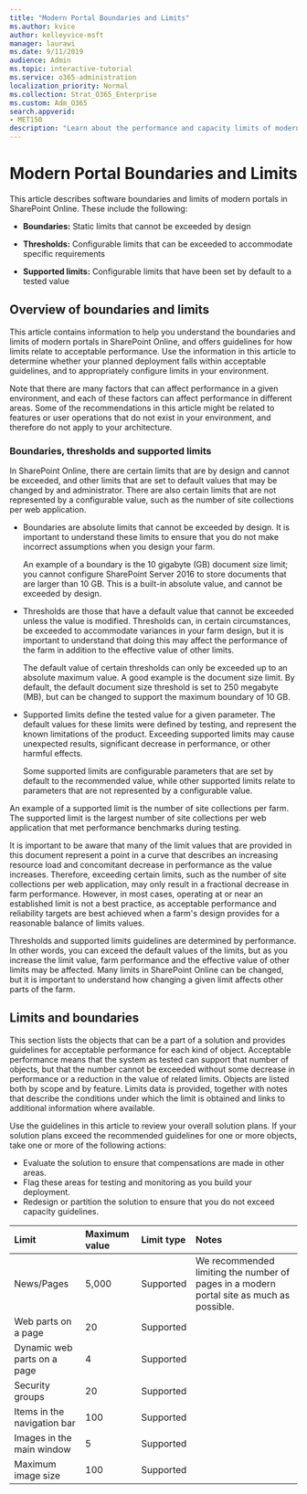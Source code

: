 ```yaml
---
title: "Modern Portal Boundaries and Limits"
ms.author: kvice
author: kelleyvice-msft
manager: laurawi
ms.date: 9/11/2019
audience: Admin
ms.topic: interactive-tutorial
ms.service: o365-administration
localization_priority: Normal
ms.collection: Strat_O365_Enterprise
ms.custom: Adm_O365
search.appverid: 
- MET150
description: "Learn about the performance and capacity limits of modern portals in SharePoint Online and how limits relate to acceptable performance."
---
```


# Modern Portal Boundaries and Limits

This article describes software boundaries and limits of modern portals in SharePoint Online. These include the following:
  
- **Boundaries:** Static limits that cannot be exceeded by design

- **Thresholds:** Configurable limits that can be exceeded to accommodate specific requirements

- **Supported limits:** Configurable limits that have been set by default to a tested value

## Overview of boundaries and limits
<a name="Overview"> </a>

This article contains information to help you understand the boundaries and limits of modern portals in SharePoint Online, and offers guidelines for how limits relate to acceptable performance. Use the information in this article to determine whether your planned deployment falls within acceptable guidelines, and to appropriately configure limits in your environment.
  
Note that there are many factors that can affect performance in a given environment, and each of these factors can affect performance in different areas. Some of the recommendations in this article might be related to features or user operations that do not exist in your environment, and therefore do not apply to your architecture.
  
### Boundaries, thresholds and supported limits
<a name="Boundaries"> </a>

In SharePoint Online, there are certain limits that are by design and cannot be exceeded, and other limits that are set to default values that may be changed by and administrator. There are also certain limits that are not represented by a configurable value, such as the number of site collections per web application.
  
- Boundaries are absolute limits that cannot be exceeded by design. It is important to understand these limits to ensure that you do not make incorrect assumptions when you design your farm.

    An example of a boundary is the 10 gigabyte (GB) document size limit; you cannot configure SharePoint Server 2016 to store documents that are larger than 10 GB. This is a built-in absolute value, and cannot be exceeded by design.

- Thresholds are those that have a default value that cannot be exceeded unless the value is modified. Thresholds can, in certain circumstances, be exceeded to accommodate variances in your farm design, but it is important to understand that doing this may affect the performance of the farm in addition to the effective value of other limits.

    The default value of certain thresholds can only be exceeded up to an absolute maximum value. A good example is the document size limit. By default, the default document size threshold is set to 250 megabyte (MB), but can be changed to support the maximum boundary of 10 GB.

- Supported limits define the tested value for a given parameter. The default values for these limits were defined by testing, and represent the known limitations of the product. Exceeding supported limits may cause unexpected results, significant decrease in performance, or other harmful effects.

    Some supported limits are configurable parameters that are set by default to the recommended value, while other supported limits relate to parameters that are not represented by a configurable value.

An example of a supported limit is the number of site collections per farm. The supported limit is the largest number of site collections per web application that met performance benchmarks during testing.
  
It is important to be aware that many of the limit values that are provided in this document represent a point in a curve that describes an increasing resource load and concomitant decrease in performance as the value increases. Therefore, exceeding certain limits, such as the number of site collections per web application, may only result in a fractional decrease in farm performance. However, in most cases, operating at or near an established limit is not a best practice, as acceptable performance and reliability targets are best achieved when a farm's design provides for a reasonable balance of limits values.
  
Thresholds and supported limits guidelines are determined by performance. In other words, you can exceed the default values of the limits, but as you increase the limit value, farm performance and the effective value of other limits may be affected. Many limits in SharePoint Online can be changed, but it is important to understand how changing a given limit affects other parts of the farm.

## Limits and boundaries
<a name="Limits"> </a>

This section lists the objects that can be a part of a solution and provides guidelines for acceptable performance for each kind of object. Acceptable performance means that the system as tested can support that number of objects, but that the number cannot be exceeded without some decrease in performance or a reduction in the value of related limits. Objects are listed both by scope and by feature. Limits data is provided, together with notes that describe the conditions under which the limit is obtained and links to additional information where available.
  
Use the guidelines in this article to review your overall solution plans. If your solution plans exceed the recommended guidelines for one or more objects, take one or more of the following actions:
  
- Evaluate the solution to ensure that compensations are made in other areas.
- Flag these areas for testing and monitoring as you build your deployment.
- Redesign or partition the solution to ensure that you do not exceed capacity guidelines.

|**Limit**|**Maximum value**|**Limit type**|**Notes**|
|:-----|:-----|:-----|:-----|
|News/Pages  <br/> |5,000  <br/> |Supported  <br/> |We recommended limiting the number of pages in a modern portal site as much as possible.  <br/> |
|Web parts on a page  <br/> |20  <br/> |Supported  <br/> |  <br/> |
|Dynamic web parts on a page  <br/> |4  <br/> |Supported  <br/> |  <br/> |
|Security groups  <br/> |20  <br/> |Supported  <br/> |  <br/> |
|Items in the navigation bar  <br/> |100  <br/> |Supported  <br/> |  <br/> |
|Images in the main window  <br/> |5  <br/> |Supported  <br/> |  <br/> |
|Maximum image size  <br/> |100  <br/> |Supported  <br/> |  <br/> |